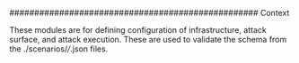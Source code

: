 ################################################## Context

These modules are for defining configuration of infrastructure, attack surface, and attack execution. These are used to validate the schema from the ./scenarios/*/*.json files.